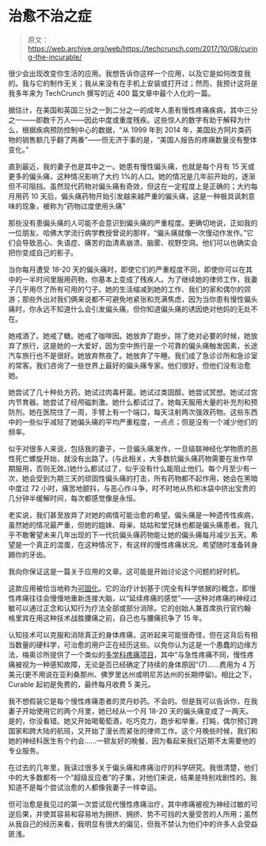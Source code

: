 # 治愈不治之症 

> 原文：<https://web.archive.org/web/https://techcrunch.com/2017/10/08/curing-the-incurable/>

很少会出现改变你生活的应用。我想告诉你这样一个应用，以及它是如何改变我的。我与它的制作无关；我从来没有在手机上安装或打开过；然而，我预计这将是我多年来为 TechCrunch 撰写的近 400 篇文章中最个人化的一篇。

据估计，在美国和英国三分之一到二分之一的成年人患有慢性疼痛疾病，其中三分之一——即数千万人——因此中度或重度残疾。这些惊人的数字有助于解释为什么，根据疾病预防控制中心的数据，“从 1999 年到 2014 年，美国处方阿片类药物的销售额几乎翻了两番”——但无济于事的是，“美国人报告的疼痛数量没有整体变化。”

直到最近，我的妻子也是其中之一。她患有慢性偏头痛，也就是每个月有 15 天或更多的偏头痛，这种情况影响了大约 1%的人口。她的情况是几年前开始的，逐渐但不可阻挡。虽然现代药物对偏头痛有奇效，但这在一定程度上是正确的；大约每月用药 10 天后，偏头痛药物开始引发越来越严重的偏头痛，这是一种极具讽刺意味的现象，被称为“药物过度使用头痛”

那些没有患偏头痛的人可能不会意识到偏头痛的严重程度。更确切地说，正如我的一位朋友、哈佛大学流行病学教授曾说的那样，“偏头痛就像一次慢动作发作。”它们会导致恶心、失语症、痛苦的血清素崩溃、脑雾、视野空洞。他们可以也确实会把你变成自己的影子。

当你每月遭受 18-20 天的偏头痛时，即使它们的严重程度不同，即使你可以在其中的一半时间里服用药物，你基本上变成了残疾人。为了继续她的律师工作，我妻子几乎用尽了所有可用的勺子。她的生活缩减到她的工作、我们的家和偶尔的郊游；那些外出对我们俩来说都不可避免地紧张和充满焦虑，因为当你患有慢性偏头痛时，你永远不知道什么会引发偏头痛，但你知道偏头痛的诱因绝对他妈的无处不在。

她戒酒了。她戒了糖。她戒了咖啡因。她放弃了跑步。除了绝对必要的时候，她放弃了旅行，这是她的一大爱好，因为空中旅行是一个可靠的偏头痛触发因素，长途汽车旅行也不是很好。她放弃熬夜了。她放弃了午睡。我们成了急诊诊所和急诊室的常客。我们咨询了一些世界上最好的偏头痛专家。他们很好，但他们没有治愈她。

她尝试了几十种处方药。她试过肉毒杆菌。她试过类固醇。她尝试冥想。她试过宫内节育器。她尝试了经颅磁刺激。她什么都试过了。她每天服用大量的补充剂和预防剂。她在医院住了一周，手臂上有一个端口，每天注射两次强效药物。这些东西中的一些似乎减轻了她偏头痛的平均严重程度，一点点；但是没有一个减少他们的频率。

似乎对很多人来说，包括我的妻子，一旦偏头痛发作，一旦级联神经化学物质的恶性死亡螺旋开始，就没有出路了。(与此相关，大多数抗偏头痛药物需要在发作早期服用，否则无效。)她什么都试过了，似乎没有什么能阻止他们。每个月至少有一次，她会受到为期三天的顽固性偏头痛的打击，所有药物都不起作用，她会在黑暗中度过 72 小时，痛苦地颤抖，与恶心作斗争，时不时地从热和冰袋中挤出宝贵的几分钟半缓解时间，每次都感觉像是永恒。

老实说，我们甚至放弃了对她的病情可能治愈的希望。偏头痛是一种遗传性疾病，虽然她的情况最严重，但她的姐妹、母亲、姑姑和堂兄妹也都是偏头痛患者。我几乎不敢奢望未来几年出现的下一代抗偏头痛药物能让她的偏头痛每月减少五天。希望是一个真正的混蛋，在这种情况下，有这样的慢性疼痛状况。希望随时准备转身踢你的牙齿。

我向你保证这是一篇关于应用的文章。这可能是开始讨论这个问题的好时机。

这款应用被恰当地称为[可固化](https://web.archive.org/web/20221113085032/https://www.curablehealth.com/)。它的治疗计划基于(完全有科学依据的)概念，即慢性疼痛往往会慢慢地重新连接大脑，以“延续疼痛的感觉”——这种对疼痛的神经过敏可以通过正念和认知行为疗法全部或部分消除。它的创始人兼首席执行官约翰·格里宾在用这种技术战胜腰痛之前，自己也与腰痛抗争了 15 年。

认知技术可以克服和消除真正的身体疼痛，这听起来可能很奇怪，但在这背后有相当数量的硬科学，可治愈的用户正在经历这些。以免你认为这是一个愚蠢的边缘方法，梅奥诊所提供了一个类似的[多学科疼痛项目](https://web.archive.org/web/20221113085032/http://intheloop.mayoclinic.org/2017/08/03/from-no-hope-to-relief-from-long-term-pain/)，其中“与急性疼痛不同，慢性疼痛被视为一种感知故障，无论是否已经确定了持续的身体原因”(7)……费用为 4 万美元(更不用说在亚利桑那州、佛罗里达州或明尼苏达州的长期停留)。相比之下，Curable 起初是免费的，最终每月收费 5 美元。

我不想假装它是每个慢性疼痛患者的灵丹妙药。不会的。但是我可以告诉你，在我妻子开始使用它的两个月里，她已经从一个月 18-20 天的偏头痛变成了一两天。是的，你没看错。她又开始喝葡萄酒，吃巧克力，跑步和举重，打盹，偶尔预订跨国家和跨大陆的航班，又开始了漫长而紧张的律师工作。这个月晚些时候，我们和她的神经科医生有个约会……一顿友好的晚餐，因为看起来我们近期不太需要他的专业服务。

在过去的几年里，我读过很多关于偏头痛和疼痛治疗的科学研究。我很清楚，他们中的大多数都有一个“超级反应者”的子集，对他们来说，结果是特别戏剧性的。我知道不是每个尝试治愈的人都像我妻子一样幸运。

但可治愈是我见过的第一次尝试现代慢性疼痛治疗，其中疼痛被视为神经过敏的可逆后果，并使其容易和容易地为拥挤、拥挤、势不可挡的大量受苦的人所用；虽然从我自己的经历来看，我明显有很大的偏见，但我不禁认为他们中的许多人会受益匪浅。